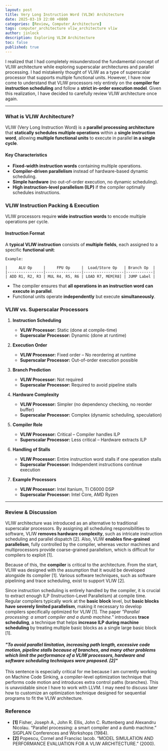 ```yaml
---
layout: post
title: Very Long Instruction Word (VLIW) Architecture 
date: 2025-03-19 22:00 +0800
categories: [Review, Computer_Architecture]
tags: computer_architecture vliw_architecture vliw
author: jinlock
description: Exploring VLIW Architecture
toc: false
published: true
---
```


I realized that I had completely misunderstood the fundamental concept of VLIW architecture while exploring superscalar architectures and parallel processing. I had mistakenly thought of VLIW as a type of superscalar processor that supports multiple functional units. However, I have now come to understand that VLIW processors rely entirely on the **compiler for instruction scheduling** and follow a **strict in-order execution model**. Given this realization, I have decided to carefully review VLIW architecture once again.

---

### **What is VLIW Architecture?**
VLIW (Very Long Instruction Word) is a **parallel processing architecture** that **statically schedules multiple operations** within a **single instruction word**, allowing **multiple functional units** to execute in parallel **in a single cycle**.

#### **Key Characteristics**
- **Fixed-width instruction words** containing multiple operations.
- **Compiler-driven parallelism** instead of hardware-based dynamic scheduling.
- **Simple hardware** (no out-of-order execution, no dynamic scheduling).
- **High instruction-level parallelism (ILP)** if the compiler optimally schedules instructions.

### **VLIW Instruction Packing & Execution**
VLIW processors require **wide instruction words** to encode multiple operations per cycle.

#### **Instruction Format**
A **typical VLIW instruction** consists of **multiple fields**, each assigned to a specific **functional unit**:
```
Example:

|     ALU Op     |     FPU Op     |  Load/Store Op   | Branch Op  |
|----------------|----------------|------------------|------------|
| ADD R1, R2, R3 | MUL R4, R5, R6 | LOAD R7, MEM[R8] | JUMP Label |
```
- The compiler ensures that **all operations in an instruction word can execute in parallel**.
- Functional units operate **independently** but execute **simultaneously**.

### **VLIW vs. Superscalar Processors**
1. **Instruction Scheduling**  
   - **VLIW Processor:** Static (done at compile-time)  
   - **Superscalar Processor:** Dynamic (done at runtime)  

2. **Execution Order**  
   - **VLIW Processor:** Fixed order – No reordering at runtime  
   - **Superscalar Processor:** Out-of-order execution possible  

3. **Branch Prediction**  
   - **VLIW Processor:** Not required  
   - **Superscalar Processor:** Required to avoid pipeline stalls  

4. **Hardware Complexity**  
   - **VLIW Processor:** Simpler (no dependency checking, no reorder buffer)  
   - **Superscalar Processor:** Complex (dynamic scheduling, speculation)  

5. **Compiler Role**  
   - **VLIW Processor:** Critical – Compiler handles ILP  
   - **Superscalar Processor:** Less critical – Hardware extracts ILP  

6. **Handling of Stalls**  
   - **VLIW Processor:** Entire instruction word stalls if one operation stalls  
   - **Superscalar Processor:** Independent instructions continue execution  

7. **Example Processors**  
   - **VLIW Processor:** Intel Itanium, TI C6000 DSP  
   - **Superscalar Processor:** Intel Core, AMD Ryzen    

---

### **Review & Discussion**

VLIW architecture was introduced as an alternative to traditional superscalar processors. By assigning all scheduling responsibilities to software, VLIW **removes hardware complexity**, such as intricate instruction scheduling and parallel dispatch [2]. Also, VLIW **enables fine-grained parallelism**, fully controlled by the compiler, whereas vector machines and multiprocessors provide coarse-grained parallelism, which is difficult for compilers to exploit [1].  

Because of this, the **compiler** is critical to the architecture. From the start, VLIW was designed with the assumption that it would be developed alongside its compiler [1]. Various software techniques, such as software pipelining and trace scheduling, exist to support VLIW [2].  

Since instruction scheduling is entirely handled by the compiler, it is crucial to extract enough ILP (Instruction-Level Parallelism) at compile time. Regular compilers typically work at the **basic block** level, but **basic blocks have severely limited parallelism**, making it necessary to develop compilers specifically optimized for VLIW [1]. The paper *"Parallel processing: a smart compiler and a dumb machine."* introduces **trace scheduling**, a technique that helps **increase ILP during machine scheduling** by treating multiple basic blocks as a single large basic block [1].

#### *"To avoid parallel limitation, increasing path length, excessive code motion, pipeline stalls because of branches, and many other problems which limit the performance of a VLIW processors, hardware and software scheduling techniques were proposed. [2]"*
This sentence is especially critical for me because I am currently working on Machine Code Sinking, a compiler-level optimization technique that performs code motion and introduces extra control paths (branches). This is unavoidable since I have to work with LLVM. I may need to discuss later how to customize an optimization technique designed for sequential programs to fit the VLIW architecture.

### **Reference**
- **[1]** Fisher, Joseph A., John R. Ellis, John C. Ruttenberg and Alexandru Nicolau. “Parallel processing: a smart compiler and a dumb machine.” SIGPLAN Conferences and Workshops (1984).  
- **[2]** Popescu, Cornel and Francisc Iacob. “MODEL SIMULATION AND PERFORMANCE EVALUATION FOR A VLIW ARCHITECTURE.” (2000).